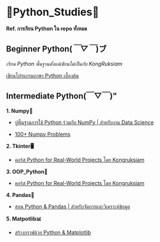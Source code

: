 # 🐍Python_Studies🐍
**Ref. การเรียน Python ใน repo ทั้งหมด**
## Beginner Python(*￣▽￣*)ブ
*เรียน Python พื้นฐานตั้งแต่เขียนไม่เป็นกับ KongRuksiam*

[เขียนโปรแกรมภาษา Python เบื้องต้น](https://www.youtube.com/playlist?list=PLltVQYLz1BMBwqJysYnoEKWXUvqusJpgN)

## Intermediate Python(￣▽￣)"
  **1. Numpy🧮**
      
  - [ปูพื้นฐานการใช้ Python ร่วมกับ NumPy | สำหรับงาน Data Science](https://www.youtube.com/watch?v=MDA8SbfdLKA)
  
  - [100+ Numpy Problems](https://www.udemy.com/course/100-exercises-python-programming-data-science-numpy/)
  
  **2. Tkinter🖥️**
      
   - [คอร์ส Python for Real-World Projects โดย Kongruksiam](https://www.udemy.com/course/python-real-world-projects/)
  
  **3. OOP_Python🔭**
      
   - [คอร์ส Python for Real-World Projects โดย Kongruksiam](https://www.udemy.com/course/python-real-world-projects/)
  
  **4. Pandas🐼**
      
   - [สอน Python & Pandas | สำหรับจัดการและวิเคราะห์ข้อมูล](https://www.youtube.com/watch?v=SPdwqEPZ_EE)

  **5. Matpotlib📊**
  
   - [สร้างกราฟด้วย Python & Matplotlib](https://www.youtube.com/watch?v=MIaO3atFaGM)
